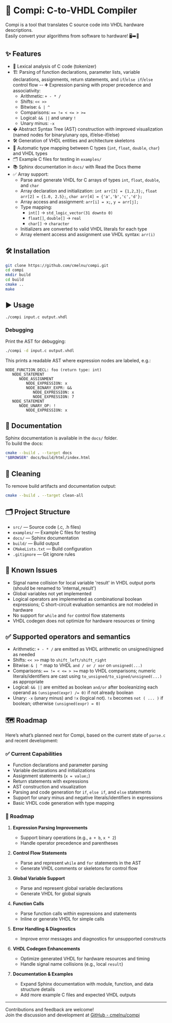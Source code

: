 # 🚀 Compi: C-to-VHDL Compiler

Compi is a tool that translates C source code into VHDL hardware descriptions.  
Easily convert your algorithms from software to hardware! 🖥️➡️🔌

## ✨ Features

- 📝 Lexical analysis of C code (tokenizer)
- 🏗️ Parsing of function declarations, parameter lists, variable declarations, assignments, return statements, and `if`/`else if`/`else` control flow
-- ➕ Expression parsing with proper precedence and associativity:
    - Arithmetic: `+ - * /`
    - Shifts: `<< >>`
    - Bitwise: `& | ^`
    - Comparisons: `== != < <= > >=`
    - Logical: `&& ||` and unary `!`
    - Unary minus: `-x`
- �️ Abstract Syntax Tree (AST) construction with improved visualization (named nodes for binary/unary ops, if/else-if/else)
- 🛠️ Generation of VHDL entities and architecture skeletons
- 🔄 Automatic type mapping between C types (`int`, `float`, `double`, `char`) and VHDL types
- 🗂️ Example C files for testing in `examples/`
- 📚 Sphinx documentation in `docs/` with Read the Docs theme
- ✅ Array support:
   - Parse and generate VHDL for C arrays of types `int`, `float`, `double`, and `char`
   - Array declaration and initialization: `int arr[3] = {1,2,3};`, `float arr[2] = {1.0, 2.5};`, `char arr[4] = {'a','b','c','d'};`
   - Array access and assignment: `arr[i] = x;`, `y = arr[j];`
   - Type mapping:
      - `int[]` → `std_logic_vector(31 downto 0)`
      - `float[]`, `double[]` → `real`
      - `char[]` → `character`
   - Initializers are converted to valid VHDL literals for each type
   - Array element access and assignment use VHDL syntax: `arr(i)`

## 🛠️ Installation

```bash
git clone https://github.com/cmelnu/compi.git
cd compi
mkdir build
cd build
cmake ..
make
```

## ▶️ Usage

```bash
./compi input.c output.vhdl
```

### Debugging

Print the AST for debugging:
```bash
./compi -d input.c output.vhdl
```

This prints a readable AST where expression nodes are labeled, e.g.:

```
NODE_FUNCTION_DECL: foo (return type: int)
   NODE_STATEMENT
      NODE_ASSIGNMENT
         NODE_EXPRESSION: x
         NODE_BINARY_EXPR: &&
            NODE_EXPRESSION: x
            NODE_EXPRESSION: 7
   NODE_STATEMENT
      NODE_UNARY_OP: !
         NODE_EXPRESSION: x
```

## 📖 Documentation

Sphinx documentation is available in the `docs/` folder.  
To build the docs:
```bash
cmake --build . --target docs
"$BROWSER" docs/build/html/index.html
```

## 🧹 Cleaning

To remove build artifacts and documentation output:
```bash
cmake --build . --target clean-all
```

## 🗂️ Project Structure

- `src/` — Source code (.c, .h files)
- `examples/` — Example C files for testing
- `docs/` — Sphinx documentation
- `build/` — Build output
- `CMakeLists.txt` — Build configuration
- `.gitignore` — Git ignore rules

## 🚧 Known Issues

- Signal name collision for local variable 'result' in VHDL output ports (should be renamed to 'internal_result')
- Global variables not yet implemented
- Logical operators are implemented as combinational boolean expressions; C short-circuit evaluation semantics are not modeled in hardware
- No support for `while` and `for` control flow statements
- VHDL codegen does not optimize for hardware resources or timing

## ✅ Supported operators and semantics

- Arithmetic: `+ - * /` are emitted as VHDL arithmetic on unsigned/signed as needed
- Shifts: `<< >>` map to `shift_left/shift_right`
- Bitwise: `& | ^` map to VHDL `and / or / xor` on `unsigned(...)`
- Comparisons: `== != < <= > >=` map to VHDL comparisons; numeric literals/identifiers are cast using `to_unsigned/to_signed/unsigned(...)` as appropriate
- Logical: `&& ||` are emitted as boolean `and/or` after booleanizing each operand as `(unsigned(expr) /= 0)` if not already boolean
- Unary: `-x` (unary minus) and `!x` (logical not). `!x` becomes `not ( ... )` if boolean; otherwise `(unsigned(expr) = 0)`

## 🗺️ Roadmap

Here’s what’s planned next for Compi, based on the current state of `parse.c` and recent development:

### ✅ Current Capabilities
- Function declarations and parameter parsing
- Variable declarations and initializations
- Assignment statements (`x = value;`)
- Return statements with expressions
- AST construction and visualization
- Parsing and code generation for `if`, `else if`, and `else` statements
- Support for unary minus and negative literals/identifiers in expressions
- Basic VHDL code generation with type mapping

### 🚧 Roadmap

1. **Expression Parsing Improvements**
   - Support binary operations (e.g., `a + b`, `x * 2`)
   - Handle operator precedence and parentheses

2. **Control Flow Statements**
   - Parse and represent `while` and `for` statements in the AST
   - Generate VHDL comments or skeletons for control flow

3. **Global Variable Support**
   - Parse and represent global variable declarations
   - Generate VHDL for global signals

4. **Function Calls**
   - Parse function calls within expressions and statements
   - Inline or generate VHDL for simple calls

5. **Error Handling & Diagnostics**
   - Improve error messages and diagnostics for unsupported constructs

6. **VHDL Codegen Enhancements**
   - Optimize generated VHDL for hardware resources and timing
   - Handle signal name collisions (e.g., local `result`)

7. **Documentation & Examples**
   - Expand Sphinx documentation with module, function, and data structure details
   - Add more example C files and expected VHDL outputs

---

Contributions and feedback are welcome!  
Join the discussion and development at [GitHub - cmelnu/compi](https://github.com/cmelnu/compi)